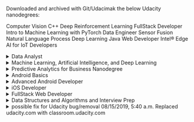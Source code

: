 Downloaded and archived with Git/Udacimak the below Udacity nanodegrees:

Computer Vision
C++
Deep Reinforcement Learning
FullStack Developer
Intro to Machine Learning with PyTorch
Data Engineer
Sensor Fusion
Natural Language Process
Deep Learning
Java Web Developer
Intel® Edge AI for IoT Developers


<details>
  <summary>Data Analyst</summary>
  
1. [Intro to Descriptive Statistics](https://www.udacity.com/course/intro-to-descriptive-statistics--ud827)
1. [Intro to Inferential Statistics](https://www.udacity.com/course/intro-to-inferential-statistics--ud201)
1. [Secure and Private AI](https://www.udacity.com/course/secure-and-private-ai--ud185)
1. [Intro to Data Analysis](https://www.udacity.com/course/intro-to-data-analysis--ud170)
1. [Data Wrangling with MongoDB](https://www.udacity.com/course/data-wrangling-with-mongodb--ud032)
1. [Data Analysis with R](https://www.udacity.com/course/data-analysis-with-r--ud651)
1. [Intro to Machine Learning](https://www.udacity.com/course/intro-to-machine-learning--ud120)
1. [Data Visualization and D3.js](https://www.udacity.com/course/data-visualization-and-d3js--ud507)
1. [Model Building & Validation](https://www.udacity.com/course/model-building-and-validation--ud919)
1. [Intro to HTML and CSS](https://www.udacity.com/course/intro-to-html-and-css--ud304)
1. [JavaScript Basics](https://www.udacity.com/course/intro-to-javascript--ud803)
1. [A/B Testing](https://www.udacity.com/course/ab-testing--ud257)
1. [Data Analysis and Visualization](https://www.udacity.com/course/data-analysis-and-visualization--ud404)
1. [Graduate-level artificial intelligence course](https://www.udacity.com/course/artificial-intelligence--ud954)
1. [Reinforcement Learning](https://www.udacity.com/course/reinforcement-learning--ud600)
1. [Big Data Analytics in Healthcare](https://www.udacity.com/course/big-data-analytics-in-healthcare--ud758)
1. [Artificial Intellignece for Robots](https://www.udacity.com/course/artificial-intelligence-for-robotics--cs373)

</details>

<details>
  <summary>Machine Learning, Artificial Intelligence, and Deep Learning</summary>
  
1. [x] [Secure and Private AI](https://www.udacity.com/course/secure-and-private-ai--ud185)
1. [x] [Intro to PyTorch](https://www.udacity.com/course/deep-learning-pytorch--ud188)
1. [Intro to Data Science](https://www.udacity.com/course/intro-to-data-science--ud359)
1. [Intro to Artificial Intelligence](https://www.udacity.com/course/intro-to-artificial-intelligence--cs271)
1. [Reinforcement Learning](https://www.udacity.com/course/reinforcement-learning--ud600)
1. [Deep Learning](https://www.udacity.com/course/deep-learning--ud730)
1. [Artificial Intelligence for Robotics](https://www.udacity.com/course/artificial-intelligence-for-robotics--cs373)
1. [Machine Learning for Trading](https://www.udacity.com/course/machine-learning-for-trading--ud501)
1. [Intro into theoretical computer science](https://www.udacity.com/course/intro-to-theoretical-computer-science--cs313)
1. [Introduction to Computer Vision](https://www.udacity.com/course/introduction-to-computer-vision--ud810)
</details>

<details>
  <summary>Predictive Analytics for Business Nanodegree</summary>
  
1. [Problem Solving with Advanced Analytics](https://www.udacity.com/course/problem-solving-with-advanced-analytics--ud976)
1. [Creating an Analytical Dataset](https://www.udacity.com/course/creating-an-analytical-dataset--ud977)
1. [Classification Models](https://www.udacity.com/course/classification-models--ud978)
1. [Data Visualization in Tableau](https://www.udacity.com/course/data-visualization-in-tableau--ud1006)
1. [A/B Testing for Business Analysts](https://www.udacity.com/course/ab-testing--ud979)
1. [Time Series Forecasting](https://www.udacity.com/course/time-series-forecasting--ud980)
1. [Segmentation and Clustering](https://www.udacity.com/course/segmentation-and-clustering--ud981)
</details>

<details>
 <summary>Android Basics</summary>
  
1. [x] [Android Basics: User Interface](https://www.udacity.com/course/android-basics-user-interface--ud834)
1. [x] [Android Basics: User Input](https://www.udacity.com/course/android-basics-user-input--ud836)
1. [x] [Android Basics: Multi-screen Apps](https://www.udacity.com/course/android-basics-multi-screen-apps--ud839)
1. [ ] [Android Basics: Networking](https://www.udacity.com/course/android-basics-networking--ud843)
1. [Android Basics: Data Storage](https://www.udacity.com/course/android-basics-data-storage--ud845)
1. [UI Components](https://www.udacity.com/course/how-to-create-anything-in-android--ud802)
1. [UX Design ](https://www.udacity.com/course/ux-design-for-mobile-developers--ud849)
1. [Localization Essentials](https://www.udacity.com/course/localization-essentials--ud610)
</details>

<details>
 <summary>Advanced Android Developer</summary>

1. [Developing Android Apps](https://www.udacity.com/course/developing-android-apps--ud853)
1. [Software Architecture and Design](https://www.udacity.com/course/software-architecture-design--ud821) 
1. [Material Design](https://www.udacity.com/course/material-design-for-android-developers--ud862)
1. [Sign-in and Profiles](https://www.udacity.com/course/add-google-sign-in-to-your-android-apps--ud876-5)
1. [Google maps](https://www.udacity.com/course/add-google-maps-to-your-android-app--ud876-4)
1. [Location and Context](https://www.udacity.com/course/google-location-services-on-android--ud876-1)
1. [Google analytics](https://www.udacity.com/course/google-analytics-for-android--ud876-2)
1. [Google ads](https://www.udacity.com/course/monetize-your-android-app-with-ads--ud876-3)
1. [Game Design I](https://www.udacity.com/course/2d-game-development-with-libgdx--ud405)
1. [Game Design II](https://www.udacity.com/course/how-to-make-a-platformer-using-libgdx--ud406)
1. [App Development II](https://www.udacity.com/course/advanced-android-app-development--ud855)
1. [Optimizing app performance](https://www.udacity.com/course/android-performance--ud825)
1. [Firebase for Android](https://www.udacity.com/course/firebase-essentials-for-android--ud009)
1. [Gradle for Android](https://www.udacity.com/course/gradle-for-android-and-java--ud867)
1. [Developing Scalable Apps](https://www.udacity.com/course/developing-scalable-apps-in-java--ud859)
1. [Android TV and Google Cast](https://www.udacity.com/course/android-tv-and-google-cast-development--ud875B)
1. [Android Wear](https://www.udacity.com/course/android-wear-development--ud875A)
1. [Android Auto](https://www.udacity.com/course/android-auto-development--ud875C)
1. [Mobile Design and Usability](https://www.udacity.com/course/mobile-design-and-usability-for-android--ud358)
1. [Passwordless login](https://www.udacity.com/course/passwordless-login-solutions-for-android--ud357)
</details>

<details>
  <summary> iOS Developer </summary>
  
1. [Swift for Beginners](https://www.udacity.com/course/swift-for-beginners--ud1022)
1. [Swift Programming Syntax](https://www.udacity.com/course/learn-swift-programming-syntax--ud902)
1. [Intro to iOS App Development with Swift](https://www.udacity.com/course/intro-to-ios-app-development-with-swift--ud585)
1. [Data Structures and Algorithms in Swift](https://www.udacity.com/course/data-structures-and-algorithms-in-swift--ud1011)
1. [UIKit Fundamentals](https://www.udacity.com/course/uikit-fundamentals--ud788)
1. [iOS Networking with Swift](https://www.udacity.com/course/ios-networking-with-swift--ud421)
1. [iOS Persistence and Core Data](https://www.udacity.com/course/ios-persistence-and-core-data--ud325)
1. [How to Make an iOS App](https://www.udacity.com/course/how-to-make-an-ios-app--ud607)
1. [Objective-C for Swift Developers](https://www.udacity.com/course/objective-c-for-swift-developers--ud1009)
1. [ARKit in Swift](https://www.udacity.com/course/learn-arkit-using-swift--ud116)
1. [Passwordless logins in iOS](https://www.udacity.com/course/passwordless-login-solutions-for-ios--ud1028)
1. [Firebase analytics](https://www.udacity.com/course/firebase-analytics-ios--ud353)
1. [Firebase chat-apps](https://www.udacity.com/course/firebase-in-a-weekend-by-google-ios--ud0351)
1. [Machine Learning in iOS](https://www.udacity.com/course/core-ml--ud1038)
1. [Asynchronous operations in iOS](https://www.udacity.com/course/grand-central-dispatch-gcd--ud576)
1. [Server-Side Swift](https://www.udacity.com/course/server-side-swift--ud1031)
1. [XCode Debugging](https://www.udacity.com/course/xcode-debugging--ud774)
</details>

<details>
  <summary>FullStack Web Developer</summary>

1. [x] [HTTP & Webservers](https://www.udacity.com/course/http-web-servers--ud303)
1. [x] [Networking For Developers](https://www.udacity.com/course/networking-for-web-developers--ud256)
1. [Shell WorkShop](https://www.udacity.com/course/shell-workshop--ud206)
1. Git & Github - [Part 1](https://www.udacity.com/course/how-to-use-git-and-github--ud775), [Part 2](https://www.udacity.com/course/github-collaboration--ud456)
1. [Intro to Relational Databases](https://www.udacity.com/course/intro-to-relational-databases--ud197)
1. [Backend Web Development](https://www.udacity.com/course/intro-to-backend--ud171)
1. [Responsive Web Design](https://www.udacity.com/course/responsive-web-design-fundamentals--ud893)
1. [Introduction to JavaScript](https://www.udacity.com/course/javascript-testing--ud549)
1. [Object Oriented JavaScript](https://www.udacity.com/course/object-oriented-javascript--ud711)
1. [ES6 JavaScript](https://www.udacity.com/course/es6-javascript-improved--ud356)
1. [Introduction to jQuery](https://www.udacity.com/course/intro-to-jquery--ud245)
1. [Introduction to AJAX using jQuery](https://www.udacity.com/course/intro-to-ajax--ud110)
1. [JavaScript and the DOM](https://www.udacity.com/course/javascript-and-the-dom--ud117)
1. [Full Stack Foundations](https://www.udacity.com/course/full-stack-foundations--ud088)
1. [Authentication & Authorization](https://www.udacity.com/course/authentication-authorization-oauth--ud330)
1. [RESTful APIs](https://www.udacity.com/course/designing-restful-apis--ud388)
1. [Configuring Linux Web Servers](https://www.udacity.com/course/configuring-linux-web-servers--ud299)
1. [Web Accessibility](https://www.udacity.com/course/web-accessibility--ud891)
1. [Website performance and optimization](https://www.udacity.com/course/website-performance-optimization--ud884)
1. [Browser Rendering optimization](https://www.udacity.com/course/browser-rendering-optimization--ud860)
1. [Javascript Design Patterns](https://www.udacity.com/course/javascript-design-patterns--ud989)
1. [Intro to AJAX](https://www.udacity.com/course/intro-to-ajax--ud110)
1. [Building High Conversion Web Forms](https://www.udacity.com/course/building-high-conversion-web-forms--ud890)
1. [Web Tooling & Automation](https://www.udacity.com/course/web-tooling-automation--ud892)
1. [JavaScript Promises](https://www.udacity.com/course/javascript-promises--ud898)
1. [Asynchronous JavaScript](https://www.udacity.com/course/asynchronous-javascript-requests--ud109)
1. [Offline Web Applications](https://www.udacity.com/course/offline-web-applications--ud899)
1. [Front-End Frameworks](https://www.udacity.com/course/front-end-frameworks--ud894)
1. [Client-Server Communications](https://www.udacity.com/course/client-server-communication--ud897)
1. [HTML5 Canvas](https://www.udacity.com/course/html5-canvas--ud292)
1. [Progressive Web Apps](https://www.udacity.com/course/intro-to-progressive-web-apps--ud811)

</details>

<details>
 <summary>  Data Structures and Algorithms and Interview Prep</summary>

 1. [Introduction to Algorithms](https://www.udacity.com/course/intro-to-algorithms--cs215)
 1. [Intro to Computer Science]("https://www.udacity.com/course/intro-to-computer-science--cs101)
 1. [Data Structures and Algorithms in Python](https://www.udacity.com/course/data-structures-and-algorithms-in-python--ud513)
 1. [Data Science Interview Prep](https://www.udacity.com/course/data-science-interview-prep--ud944)
 1. [FullStack Interview Prep](https://www.udacity.com/course/full-stack-interview-prep--ud252)
 1. [Front-end Interview Prep](https://www.udacity.com/course/front-end-interview-prep--ud250)
 1. [Android Interview Prep](https://www.udacity.com/course/android-interview-prep--ud241)
 1. [iOS Interview Prep](https://www.udacity.com/course/ios-interview-prep--ud240)
 1. [Machine Learning Interview Prep](https://www.udacity.com/course/machine-learning-interview-prep--ud1001)
 
 </details>
 



<details>
  <summary> possible fix for Udacity bug/removal 08/15/2019, 5:40 a.m. Replaced udacity.com with classroom.udacity.com</summary>


<details>
  <summary>Data Analyst</summary>
  
1. [Intro to Descriptive Statistics](https://classroom.udacity.com/courses/ud827)
1. [Intro to Inferential Statistics](https://classroom.udacity.com/courses/ud201)
1. [Secure and Private AI](https://classroom.udacity.com/courses/ud185)
1. [Intro to Data Analysis](https://classroom.udacity.com/courses/ud170)
1. [Data Wrangling with MongoDB](https://classroom.udacity.com/courses/ud032)
1. [Data Analysis with R](https://classroom.udacity.com/courses/ud651)
1. [Intro to Machine Learning](https://classroom.udacity.com/courses/ud120)
1. [Data Visualization and D3.js](https://classroom.udacity.com/courses/ud507)
1. [Model Building & Validation](https://classroom.udacity.com/courses/ud919)
1. [Intro to HTML and CSS](https://classroom.udacity.com/courses/ud304)
1. [JavaScript Basics](https://classroom.udacity.com/courses/ud803)
1. [A/B Testing](https://classroom.udacity.com/courses/ud257)
1. [Data Analysis and Visualization](https://classroom.udacity.com/courses/ud404)
1. [Graduate-level artificial intelligence course](https://classroom.udacity.com/courses/ud954)
1. [Reinforcement Learning](https://classroom.udacity.com/courses/ud600)
1. [Big Data Analytics in Healthcare](https://classroom.udacity.com/courses/ud758)
1. [Artificial Intellignece for Robots](https://classroom.udacity.com/courses/cs373)

</details>

<details>
  <summary>Machine Learning, Artificial Intelligence, and Deep Learning</summary>
  
1. [x] [Secure and Private AI](https://classroom.udacity.com/courses/ud185)
1. [x] [Intro to PyTorch](https://classroom.udacity.com/courses/ud188)
1. [Intro to Data Science](https://classroom.udacity.com/courses/ud359)
1. [Intro to Artificial Intelligence](https://classroom.udacity.com/courses/cs271)
1. [Reinforcement Learning](https://classroom.udacity.com/courses/ud600)
1. [Deep Learning](https://classroom.udacity.com/courses/ud730)
1. [Artificial Intelligence for Robotics](https://classroom.udacity.com/courses/cs373)
1. [Machine Learning for Trading](https://classroom.udacity.com/courses/ud501)
1. [Intro into theoretical computer science](https://classroom.udacity.com/courses/cs313)
1. [Introduction to Computer Vision](https://classroom.udacity.com/courses/ud810)
</details>

<details>
  <summary>Predictive Analytics for Business Nanodegree</summary>
  
1. [Problem Solving with Advanced Analytics](https://classroom.udacity.com/courses/ud976)
1. [Creating an Analytical Dataset](https://classroom.udacity.com/courses/ud977)
1. [Classification Models](https://classroom.udacity.com/courses/ud978)
1. [Data Visualization in Tableau](https://classroom.udacity.com/courses/ud1006)
1. [A/B Testing for Business Analysts](https://classroom.udacity.com/courses/ud979)
1. [Time Series Forecasting](https://classroom.udacity.com/courses/ud980)
1. [Segmentation and Clustering](https://classroom.udacity.com/courses/ud981)
</details>

<details>
 <summary>Android Basics</summary>
  
1. [x] [Android Basics: User Interface](https://classroom.udacity.com/courses/ud834)
1. [x] [Android Basics: User Input](https://classroom.udacity.com/courses/ud836)
1. [x] [Android Basics: Multi-screen Apps](https://classroom.udacity.com/courses/ud839)
1. [ ] [Android Basics: Networking](https://classroom.udacity.com/courses/ud843)
1. [Android Basics: Data Storage](https://classroom.udacity.com/courses/ud845)
1. [UI Components](https://classroom.udacity.com/courses/ud802)
1. [UX Design ](https://classroom.udacity.com/courses/ud849)
1. [Localization Essentials](https://classroom.udacity.com/courses/ud610)
</details>

<details>
 <summary>Advanced Android Developer</summary>

1. [Developing Android Apps](https://classroom.udacity.com/courses/ud853)
1. [Software Architecture and Design](https://classroom.udacity.com/courses/ud821) 
1. [Material Design](https://classroom.udacity.com/courses/ud862)
1. [Sign-in and Profiles](https://classroom.udacity.com/courses/ud876-5)
1. [Google maps](https://classroom.udacity.com/courses/ud876-4)
1. [Location and Context](https://classroom.udacity.com/courses/ud876-1)
1. [Google analytics](https://classroom.udacity.com/courses/ud876-2)
1. [Google ads](https://classroom.udacity.com/courses/ud876-3)
1. [Game Design I](https://classroom.udacity.com/courses/ud405)
1. [Game Design II](https://classroom.udacity.com/courses/ud406)
1. [App Development II](https://classroom.udacity.com/courses/ud855)
1. [Optimizing app performance](https://classroom.udacity.com/courses/ud825)
1. [Firebase for Android](https://classroom.udacity.com/courses/ud009)
1. [Gradle for Android](https://classroom.udacity.com/courses/ud867)
1. [Developing Scalable Apps](https://classroom.udacity.com/courses/ud859)
1. [Android TV and Google Cast](https://classroom.udacity.com/courses/ud875B)
1. [Android Wear](https://classroom.udacity.com/courses/ud875A)
1. [Android Auto](https://classroom.udacity.com/courses/ud875C)
1. [Mobile Design and Usability](https://classroom.udacity.com/courses/ud358)
1. [Passwordless login](https://classroom.udacity.com/courses/ud357)
</details>

<details>
  <summary> iOS Developer </summary>
  
1. [Swift for Beginners](https://classroom.udacity.com/courses/ud1022)
1. [Swift Programming Syntax](https://classroom.udacity.com/courses/ud902)
1. [Intro to iOS App Development with Swift](https://classroom.udacity.com/courses/ud585)
1. [Data Structures and Algorithms in Swift](https://classroom.udacity.com/courses/ud1011)
1. [UIKit Fundamentals](https://classroom.udacity.com/courses/ud788)
1. [iOS Networking with Swift](https://classroom.udacity.com/courses/ud421)
1. [iOS Persistence and Core Data](https://classroom.udacity.com/courses/ud325)
1. [How to Make an iOS App](https://classroom.udacity.com/courses/ud607)
1. [Objective-C for Swift Developers](https://classroom.udacity.com/courses/ud1009)
1. [ARKit in Swift](https://classroom.udacity.com/courses/ud116)
1. [Passwordless logins in iOS](https://classroom.udacity.com/courses/ud1028)
1. [Firebase analytics](https://classroom.udacity.com/courses/ud353)
1. [Firebase chat-apps](https://classroom.udacity.com/courses/ud0351)
1. [Machine Learning in iOS](https://classroom.udacity.com/courses/ud1038)
1. [Asynchronous operations in iOS](https://classroom.udacity.com/courses/ud576)
1. [Server-Side Swift](https://classroom.udacity.com/courses/ud1031)
1. [XCode Debugging](https://classroom.udacity.com/courses/ud774)
</details>

<details>
  <summary>FullStack Web Developer</summary>

1. [x] [HTTP & Webservers](https://classroom.udacity.com/courses/ud303)
1. [ ] [Networking For Developers](https://classroom.udacity.com/courses/ud256)
1. [Shell WorkShop](https://classroom.udacity.com/courses/ud206)
1. Git & Github - [Part 1](https://classroom.udacity.com/courses/ud456)
1. [Intro to Relational Databases](https://classroom.udacity.com/courses/ud197)
1. [Backend Web Development](https://classroom.udacity.com/courses/ud171)
1. [Responsive Web Design](https://classroom.udacity.com/courses/ud893)
1. [Introduction to JavaScript](https://classroom.udacity.com/courses/ud549)
1. [Object Oriented JavaScript](https://classroom.udacity.com/courses/ud711)
1. [ES6 JavaScript](https://classroom.udacity.com/courses/ud356)
1. [Introduction to jQuery](https://classroom.udacity.com/courses/ud245)
1. [Introduction to AJAX using jQuery](https://classroom.udacity.com/courses/ud110)
1. [JavaScript and the DOM](https://classroom.udacity.com/courses/ud117)
1. [Full Stack Foundations](https://classroom.udacity.com/courses/ud088)
1. [Authentication & Authorization](https://classroom.udacity.com/courses/ud330)
1. [RESTful APIs](https://classroom.udacity.com/courses/ud388)
1. [Configuring Linux Web Servers](https://classroom.udacity.com/courses/ud299)
1. [Web Accessibility](https://classroom.udacity.com/courses/ud891)
1. [Website performance and optimization](https://classroom.udacity.com/courses/ud884)
1. [Browser Rendering optimization](https://classroom.udacity.com/courses/ud860)
1. [Javascript Design Patterns](https://classroom.udacity.com/courses/ud989)
1. [Intro to AJAX](https://classroom.udacity.com/courses/ud110)
1. [Building High Conversion Web Forms](https://classroom.udacity.com/courses/ud890)
1. [Web Tooling & Automation](https://classroom.udacity.com/courses/ud892)
1. [JavaScript Promises](https://classroom.udacity.com/courses/ud898)
1. [Asynchronous JavaScript](https://classroom.udacity.com/courses/ud109)
1. [Offline Web Applications](https://classroom.udacity.com/courses/ud899)
1. [Front-End Frameworks](https://classroom.udacity.com/courses/ud894)
1. [Client-Server Communications](https://classroom.udacity.com/courses/ud897)
1. [HTML5 Canvas](https://classroom.udacity.com/courses/ud292)
1. [Progressive Web Apps](https://classroom.udacity.com/courses/ud811)

</details>

<details>
 <summary>  Data Structures and Algorithms and Interview Prep</summary>

 1. [Introduction to Algorithms](https://classroom.udacity.com/courses/cs215)
 1. [Intro to Computer Science](https://classroom.udacity.com/courses/cs101)
 1. [Data Structures and Algorithms in Python](https://classroom.udacity.com/courses/ud513)
 1. [Data Science Interview Prep](https://classroom.udacity.com/courses/ud944)
 1. [FullStack Interview Prep](https://classroom.udacity.com/courses/ud252)
 1. [Front-end Interview Prep](https://classroom.udacity.com/courses/ud250)
 1. [Android Interview Prep](https://classroom.udacity.com/courses/ud241)
 1. [iOS Interview Prep](https://classroom.udacity.com/courses/ud240)
 1. [Machine Learning Interview Prep](https://classroom.udacity.com/courses/ud1001)
 
 </details>
</details

